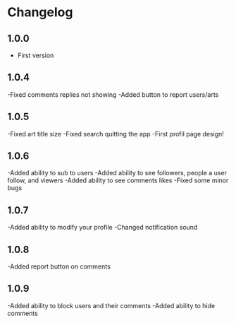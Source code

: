 # Changelog

## 1.0.0

- First version

## 1.0.4

-Fixed comments replies not showing
-Added button to report users/arts

## 1.0.5

-Fixed art title size
-Fixed search quitting the app
-First profil page design!

## 1.0.6

-Added ability to sub to users
-Added ability to see followers, people a user follow, and viewers
-Added ability to see comments likes
-Fixed some minor bugs

## 1.0.7

-Added ability to modify your profile
-Changed notification sound

## 1.0.8
-Added report button on comments

## 1.0.9
-Added ability to block users and their comments
-Added ability to hide comments
